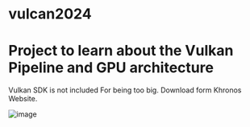 # vulcan2024

<h1> Project to learn about the Vulkan Pipeline and GPU architecture </h1>
Vulkan SDK is not included For being too big. Download form Khronos Website.

![image](https://github.com/user-attachments/assets/4a982dd4-8c3d-41eb-8189-750c912f8885)
